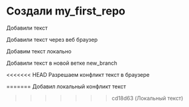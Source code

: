 ﻿# Создали my_first_repo

Добавили текст 

Добавили текст через веб браузер

Добавим текст локально

Добавили текст в новой ветке new_branch

<<<<<<< HEAD
Разрешаем конфликт текст в браузере

=======
Добавил локальный конфликт текст
>>>>>>> cd18d63 (Локальный текст)
